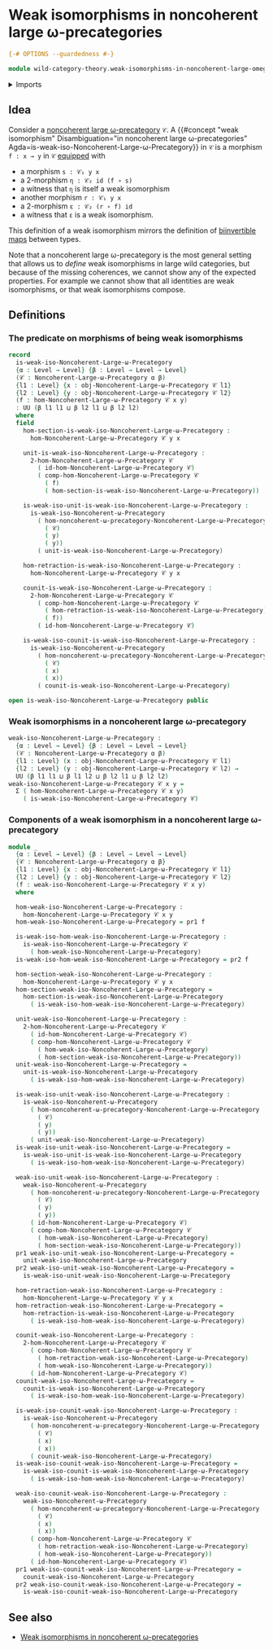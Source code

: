 # Weak isomorphisms in noncoherent large ω-precategories

```agda
{-# OPTIONS --guardedness #-}

module wild-category-theory.weak-isomorphisms-in-noncoherent-large-omega-precategories where
```

<details><summary>Imports</summary>

```agda
open import foundation.dependent-pair-types
open import foundation.universe-levels

open import wild-category-theory.noncoherent-large-omega-precategories
open import wild-category-theory.weak-isomorphisms-in-noncoherent-omega-precategories
```

</details>

## Idea

Consider a
[noncoherent large ω-precategory](wild-category-theory.noncoherent-large-omega-precategories.md)
`𝒞`. A
{{#concept "weak isomorphism" Disambiguation="in noncoherent large ω-precategories" Agda=is-weak-iso-Noncoherent-Large-ω-Precategory}}
in `𝒞` is a morphism `f : x → y` in `𝒞` [equipped](foundation.structure.md) with

- a morphism `s : 𝒞₁ y x`
- a $2$-morphism `η : 𝒞₂ id (f ∘ s)`
- a witness that `η` is itself a weak isomorphism
- another morphism `r : 𝒞₁ y x`
- a $2$-morphism `ε : 𝒞₂ (r ∘ f) id`
- a witness that `ε` is a weak isomorphism.

This definition of a weak isomorphism mirrors the definition of
[biinvertible maps](foundation-core.equivalences.md) between types.

Note that a noncoherent large ω-precategory is the most general setting that
allows us to _define_ weak isomorphisms in large wild categories, but because of
the missing coherences, we cannot show any of the expected properties. For
example we cannot show that all identities are weak isomorphisms, or that weak
isomorphisms compose.

## Definitions

### The predicate on morphisms of being weak isomorphisms

```agda
record
  is-weak-iso-Noncoherent-Large-ω-Precategory
  {α : Level → Level} {β : Level → Level → Level}
  (𝒞 : Noncoherent-Large-ω-Precategory α β)
  {l1 : Level} {x : obj-Noncoherent-Large-ω-Precategory 𝒞 l1}
  {l2 : Level} {y : obj-Noncoherent-Large-ω-Precategory 𝒞 l2}
  (f : hom-Noncoherent-Large-ω-Precategory 𝒞 x y)
  : UU (β l1 l1 ⊔ β l2 l1 ⊔ β l2 l2)
  where
  field
    hom-section-is-weak-iso-Noncoherent-Large-ω-Precategory :
      hom-Noncoherent-Large-ω-Precategory 𝒞 y x

    unit-is-weak-iso-Noncoherent-Large-ω-Precategory :
      2-hom-Noncoherent-Large-ω-Precategory 𝒞
        ( id-hom-Noncoherent-Large-ω-Precategory 𝒞)
        ( comp-hom-Noncoherent-Large-ω-Precategory 𝒞
          ( f)
          ( hom-section-is-weak-iso-Noncoherent-Large-ω-Precategory))

    is-weak-iso-unit-is-weak-iso-Noncoherent-Large-ω-Precategory :
      is-weak-iso-Noncoherent-ω-Precategory
        ( hom-noncoherent-ω-precategory-Noncoherent-Large-ω-Precategory
          ( 𝒞)
          ( y)
          ( y))
        ( unit-is-weak-iso-Noncoherent-Large-ω-Precategory)

    hom-retraction-is-weak-iso-Noncoherent-Large-ω-Precategory :
      hom-Noncoherent-Large-ω-Precategory 𝒞 y x

    counit-is-weak-iso-Noncoherent-Large-ω-Precategory :
      2-hom-Noncoherent-Large-ω-Precategory 𝒞
        ( comp-hom-Noncoherent-Large-ω-Precategory 𝒞
          ( hom-retraction-is-weak-iso-Noncoherent-Large-ω-Precategory)
          ( f))
        ( id-hom-Noncoherent-Large-ω-Precategory 𝒞)

    is-weak-iso-counit-is-weak-iso-Noncoherent-Large-ω-Precategory :
      is-weak-iso-Noncoherent-ω-Precategory
        ( hom-noncoherent-ω-precategory-Noncoherent-Large-ω-Precategory
          ( 𝒞)
          ( x)
          ( x))
        ( counit-is-weak-iso-Noncoherent-Large-ω-Precategory)

open is-weak-iso-Noncoherent-Large-ω-Precategory public
```

### Weak isomorphisms in a noncoherent large ω-precategory

```agda
weak-iso-Noncoherent-Large-ω-Precategory :
  {α : Level → Level} {β : Level → Level → Level}
  (𝒞 : Noncoherent-Large-ω-Precategory α β)
  {l1 : Level} (x : obj-Noncoherent-Large-ω-Precategory 𝒞 l1)
  {l2 : Level} (y : obj-Noncoherent-Large-ω-Precategory 𝒞 l2) →
  UU (β l1 l1 ⊔ β l1 l2 ⊔ β l2 l1 ⊔ β l2 l2)
weak-iso-Noncoherent-Large-ω-Precategory 𝒞 x y =
  Σ ( hom-Noncoherent-Large-ω-Precategory 𝒞 x y)
    ( is-weak-iso-Noncoherent-Large-ω-Precategory 𝒞)
```

### Components of a weak isomorphism in a noncoherent large ω-precategory

```agda
module _
  {α : Level → Level} {β : Level → Level → Level}
  {𝒞 : Noncoherent-Large-ω-Precategory α β}
  {l1 : Level} {x : obj-Noncoherent-Large-ω-Precategory 𝒞 l1}
  {l2 : Level} {y : obj-Noncoherent-Large-ω-Precategory 𝒞 l2}
  (f : weak-iso-Noncoherent-Large-ω-Precategory 𝒞 x y)
  where

  hom-weak-iso-Noncoherent-Large-ω-Precategory :
    hom-Noncoherent-Large-ω-Precategory 𝒞 x y
  hom-weak-iso-Noncoherent-Large-ω-Precategory = pr1 f

  is-weak-iso-hom-weak-iso-Noncoherent-Large-ω-Precategory :
    is-weak-iso-Noncoherent-Large-ω-Precategory 𝒞
      ( hom-weak-iso-Noncoherent-Large-ω-Precategory)
  is-weak-iso-hom-weak-iso-Noncoherent-Large-ω-Precategory = pr2 f

  hom-section-weak-iso-Noncoherent-Large-ω-Precategory :
    hom-Noncoherent-Large-ω-Precategory 𝒞 y x
  hom-section-weak-iso-Noncoherent-Large-ω-Precategory =
    hom-section-is-weak-iso-Noncoherent-Large-ω-Precategory
      ( is-weak-iso-hom-weak-iso-Noncoherent-Large-ω-Precategory)

  unit-weak-iso-Noncoherent-Large-ω-Precategory :
    2-hom-Noncoherent-Large-ω-Precategory 𝒞
      ( id-hom-Noncoherent-Large-ω-Precategory 𝒞)
      ( comp-hom-Noncoherent-Large-ω-Precategory 𝒞
        ( hom-weak-iso-Noncoherent-Large-ω-Precategory)
        ( hom-section-weak-iso-Noncoherent-Large-ω-Precategory))
  unit-weak-iso-Noncoherent-Large-ω-Precategory =
    unit-is-weak-iso-Noncoherent-Large-ω-Precategory
      ( is-weak-iso-hom-weak-iso-Noncoherent-Large-ω-Precategory)

  is-weak-iso-unit-weak-iso-Noncoherent-Large-ω-Precategory :
    is-weak-iso-Noncoherent-ω-Precategory
      ( hom-noncoherent-ω-precategory-Noncoherent-Large-ω-Precategory
        ( 𝒞)
        ( y)
        ( y))
      ( unit-weak-iso-Noncoherent-Large-ω-Precategory)
  is-weak-iso-unit-weak-iso-Noncoherent-Large-ω-Precategory =
    is-weak-iso-unit-is-weak-iso-Noncoherent-Large-ω-Precategory
      ( is-weak-iso-hom-weak-iso-Noncoherent-Large-ω-Precategory)

  weak-iso-unit-weak-iso-Noncoherent-Large-ω-Precategory :
    weak-iso-Noncoherent-ω-Precategory
      ( hom-noncoherent-ω-precategory-Noncoherent-Large-ω-Precategory
        ( 𝒞)
        ( y)
        ( y))
      ( id-hom-Noncoherent-Large-ω-Precategory 𝒞)
      ( comp-hom-Noncoherent-Large-ω-Precategory 𝒞
        ( hom-weak-iso-Noncoherent-Large-ω-Precategory)
        ( hom-section-weak-iso-Noncoherent-Large-ω-Precategory))
  pr1 weak-iso-unit-weak-iso-Noncoherent-Large-ω-Precategory =
    unit-weak-iso-Noncoherent-Large-ω-Precategory
  pr2 weak-iso-unit-weak-iso-Noncoherent-Large-ω-Precategory =
    is-weak-iso-unit-weak-iso-Noncoherent-Large-ω-Precategory

  hom-retraction-weak-iso-Noncoherent-Large-ω-Precategory :
    hom-Noncoherent-Large-ω-Precategory 𝒞 y x
  hom-retraction-weak-iso-Noncoherent-Large-ω-Precategory =
    hom-retraction-is-weak-iso-Noncoherent-Large-ω-Precategory
      ( is-weak-iso-hom-weak-iso-Noncoherent-Large-ω-Precategory)

  counit-weak-iso-Noncoherent-Large-ω-Precategory :
    2-hom-Noncoherent-Large-ω-Precategory 𝒞
      ( comp-hom-Noncoherent-Large-ω-Precategory 𝒞
        ( hom-retraction-weak-iso-Noncoherent-Large-ω-Precategory)
        ( hom-weak-iso-Noncoherent-Large-ω-Precategory))
      ( id-hom-Noncoherent-Large-ω-Precategory 𝒞)
  counit-weak-iso-Noncoherent-Large-ω-Precategory =
    counit-is-weak-iso-Noncoherent-Large-ω-Precategory
      ( is-weak-iso-hom-weak-iso-Noncoherent-Large-ω-Precategory)

  is-weak-iso-counit-weak-iso-Noncoherent-Large-ω-Precategory :
    is-weak-iso-Noncoherent-ω-Precategory
      ( hom-noncoherent-ω-precategory-Noncoherent-Large-ω-Precategory
        ( 𝒞)
        ( x)
        ( x))
      ( counit-weak-iso-Noncoherent-Large-ω-Precategory)
  is-weak-iso-counit-weak-iso-Noncoherent-Large-ω-Precategory =
    is-weak-iso-counit-is-weak-iso-Noncoherent-Large-ω-Precategory
      ( is-weak-iso-hom-weak-iso-Noncoherent-Large-ω-Precategory)

  weak-iso-counit-weak-iso-Noncoherent-Large-ω-Precategory :
    weak-iso-Noncoherent-ω-Precategory
      ( hom-noncoherent-ω-precategory-Noncoherent-Large-ω-Precategory
        ( 𝒞)
        ( x)
        ( x))
      ( comp-hom-Noncoherent-Large-ω-Precategory 𝒞
        ( hom-retraction-weak-iso-Noncoherent-Large-ω-Precategory)
        ( hom-weak-iso-Noncoherent-Large-ω-Precategory))
      ( id-hom-Noncoherent-Large-ω-Precategory 𝒞)
  pr1 weak-iso-counit-weak-iso-Noncoherent-Large-ω-Precategory =
    counit-weak-iso-Noncoherent-Large-ω-Precategory
  pr2 weak-iso-counit-weak-iso-Noncoherent-Large-ω-Precategory =
    is-weak-iso-counit-weak-iso-Noncoherent-Large-ω-Precategory
```

## See also

- [Weak isomorphisms in noncoherent ω-precategories](wild-category-theory.weak-isomorphisms-in-noncoherent-omega-precategories.md)
